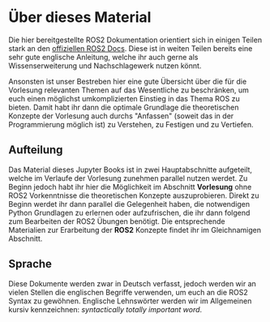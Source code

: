# Über dieses Material

Die hier bereitgestellte ROS2 Dokumentation orientiert sich in einigen Teilen stark an den [offiziellen ROS2 Docs](https://docs.ros.org/en/humble/). Diese ist in weiten Teilen bereits eine sehr gute englische Anleitung, welche ihr auch gerne als Wissenserweiterung und Nachschlagewerk nutzen könnt.

Ansonsten ist unser Bestreben hier eine gute Übersicht über die für die Vorlesung relevanten Themen auf das Wesentliche zu beschränken, um euch einen möglichst umkomplizierten Einstieg in das Thema ROS zu bieten. Damit habt ihr dann die optimale Grundlage die theoretischen Konzepte der Vorlesung auch durchs "Anfassen" (soweit das in der Programmierung möglich ist) zu Verstehen, zu Festigen und zu Vertiefen.

## Aufteilung

Das Material dieses Jupyter Books ist in zwei Hauptabschnitte aufgeteilt, welche im Verlaufe der Vorlesung zunehmen parallel nutzen werdet. Zu Beginn jedoch habt ihr hier die Möglichkeit im Abschnitt **Vorlesung** ohne ROS2 Vorkenntnisse die theoretischen Konzepte auszuprobieren. Direkt zu Beginn werdet ihr dann parallel die Gelegenheit haben, die notwendigen Python Grundlagen zu erlernen oder aufzufrischen, die ihr dann folgend zum Bearbeiten der ROS2 Übungen benötigt. Die entsprechende Materialien zur Erarbeitung der **ROS2** Konzepte findet ihr im Gleichnamigen Abschnitt.

## Sprache

Diese Dokumente werden zwar in Deutsch verfasst, jedoch werden wir an vielen Stellen die englischen Begriffe verwenden, um euch an die ROS2 Syntax zu gewöhnen. Englische Lehnswörter werden wir im Allgemeinen kursiv kennzeichnen: _syntactically totally important word_.

```{tableofcontents}
```
